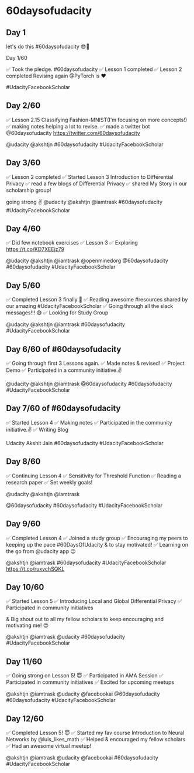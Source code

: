 # 60daysofudacity
##
## Day 1
let's do this #60daysofudacity 😎🚀

Day 1/60

✅ Took the pledge. #60daysofudacity
✅ Lesson 1 completed
✅ Lesson 2 completed Revising again @PyTorch is ❤️

#UdacityFacebookScholar


## Day 2/60

✅ Lesson 2.15 Classifying Fashion-MNIST(I'm focusing on more concepts!)
✅ making notes helping a lot to revise. 
✅ made a twitter bot  @60daysofudacity   https://twitter.com/60daysofudacity

@udacity  @akshtjn 
#60daysofudacity
#UdacityFacebookScholar

## Day 3/60

✅ Lesson 2 completed
✅ Started Lesson 3 Introduction to Differential Privacy
✅ read a few blogs of Differential Privacy
✅ shared My Story in our scholarship group!

going strong ✌️
@udacity  @akshtjn  @iamtrask 
#60daysofudacity
#UdacityFacebookScholar


## Day 4/60

✅ Did few notebook exercises
✅ Lesson 3
✅ Exploring  https://t.co/KD7XEEjz79 

@udacity @akshtjn @iamtrask
@openminedorg @60daysofudacity
#60daysofudacity
#UdacityFacebookScholar

## Day 5/60

✅ Completed Lesson 3 finally 🤩
✅ Reading awesome #resources shared by our amazing #UdacityFacebookScholar
✅ Going through all the slack messages!!!  😅
✅ Looking for Study Group 

@udacity @akshtjn @iamtrask 
#60daysofudacity
#UdacityFacebookScholar

## Day 6/60 of #60daysofudacity

✅ Going through first 3 Lessons again.
✅ Made notes & revised!
✅ Project Demo
✅ Participated in a community initiative.✌️

@udacity @akshtjn @iamtrask @60daysofudacity
#60daysofudacity
#UdacityFacebookScholar

## Day 7/60 of #60daysofudacity

✅ Started Lesson 4
✅ Making notes 
✅ Participated in the community initiative.✌️
✅ Writing Blog

Udacity Akshit Jain
#60daysofudacity
#UdacityFacebookScholar

## Day 8/60 

✅ Continuing Lesson 4
✅ Sensitivity for Threshold Function 
✅ Reading a research paper
✅ Set weekly goals!

@udacity @akshtjn @iamtrask 

@60daysofudacity 
#60daysofudacity
#UdacityFacebookScholar

## Day 9/60

✅ Completed Lesson 4
✅ Joined a study group
✅ Encouraging my peers to keeping up the pace #60DaysOfUdacity & to stay motivated!
✅ Learning on the go from @udacity app 😉

@akshtjn @iamtrask
#60daysofudacity
#UdacityFacebookScholar https://t.co/ruxychSQKL

## Day 10/60

✅ Started Lesson 5
✅ Introducing Local and Global Differential Privacy
✅ Participated in community initiatives

& Big shout out to all my fellow scholars to keep encouraging and motivating me! 😍

@akshtjn @iamtrask @udacity 
#60daysofudacity
#UdacityFacebookScholar


## Day 11/60

✅ Going strong on Lesson 5! 😇
✅ Participated in AMA Session 
✅ Participated in community initiatives
✅ Excited for upcoming meetups 

@akshtjn @iamtrask @udacity @facebookai 
@60daysofudacity 
#60daysofudacity
#UdacityFacebookScholar

## Day 12/60

✅ Completed Lesson 5! 😇
✅ Started my fav course Introduction to Neural Networks  by @luis_likes_math 
✅ Helped & encouraged my fellow scholars
✅ Had an awesome virtual meetup! 

@akshtjn @iamtrask @udacity @facebookai 
#60daysofudacity
#UdacityFacebookScholar
